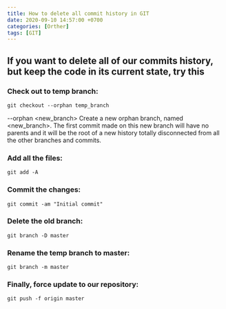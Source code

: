 ```yaml
---
title: How to delete all commit history in GIT
date: 2020-09-10 14:57:00 +0700
categories: [Orther]
tags: [GIT]
---
```


## If you want to delete all of our commits history, but keep the code in its current state, try this

### Check out to temp branch:
```shell
git checkout --orphan temp_branch
```
--orphan <new_branch>
Create a new orphan branch, named <new_branch>. The first commit made on this new branch will have no parents and it will be the root of a new history totally disconnected from all the other branches and commits.

### Add all the files:
```shell
git add -A
```

### Commit the changes:
```shell
git commit -am "Initial commit"
```

### Delete the old branch:
```shell
git branch -D master
```

### Rename the temp branch to master:
```shell
git branch -m master
```

### Finally, force update to our repository:
```shell
git push -f origin master
```